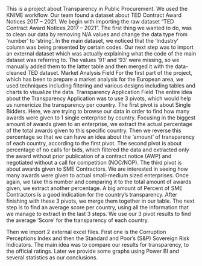 This is a project about Transparency in Public Procurement. We used the KNIME workflow. Our team found a dataset about TED Contract Award Notices 2017 – 2021. 
We begin with importing the raw dataset “TED Contract Award Notices 2017 – 2021”. The first thing we wanted to do, was to clean our data by removing N/A values and change the data type from ‘number’ to ‘string’. In the main dataset, we noticed that the ‘Industry’ column was being presented by certain codes. Our next step was to import an external dataset which was actually explaining what the code of the main dataset was referring to. The values ‘91’ and ‘93’ were missing, so we manually added them to the latter table and then merged it with the data-cleaned TED dataset.
Market Analysis Field
For the first part of the project, which has been to prepare a market analysis for the European area, we used techniques including filtering and various designs including tables and charts to visualize the data.
Transparency Application Field
The entire idea about the Transparency Application was to use 3 pivots, which would help us numericize the transparency per country.
The first pivot is about Single Bidders. Here, we are trying to browse our data in order to find how many awards were given to 1 single enterprise by country. Focusing in the biggest amount of awards given to an enterprise, we extract the actual percentage of the total awards given to this specific country. Then we reverse this percentage so that we can have an idea about the ‘amount’ of transparency of each country, according to the first pivot.
The second pivot is about percentage of no calls for bids, which filtered the data and extracted only the award without prior publication of a contract notice (AWP) and negotiated without a call for competition (NOC/NOP).
The third pivot is about awards given to SME Contractors. We are interested in seeing how many awards were given to actual small-medium sized enterprises. Once again, we take this number and comparing it to the total amount of awards given, we extract another percentage. A big amount of Percent of SME Contractors is a good indication for the country’s transparency.
After finishing with these 3 pivots, we merge them together in our table. The next step is to find an average score per country, using all the information that we manage to extract in the last 3 steps. We use our 3 pivot results to find the average ‘Score’ for the transparency of each country.

Then we import 2 external excel files. First one is the Corruption Perceptions Index and then the Standard and Poor’s (S&P) Sovereign Risk Indicators. The main idea was to compare our results for transparency, to the official ratings.
Later we provide some graphs using Power BI and several statistics as our conclusions. 
